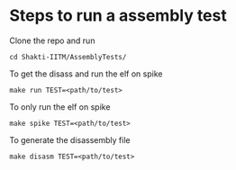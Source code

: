 # Steps to run a assembly test
Clone the repo and run
   ```
   cd Shakti-IITM/AssemblyTests/
   ```
To get the disass and run the elf on spike
   ```
   make run TEST=<path/to/test>
   ```
To only run the elf on spike
   ```
   make spike TEST=<path/to/test>
   ```
To generate the disassembly file
   ```
   make disasm TEST=<path/to/test>
   ```

